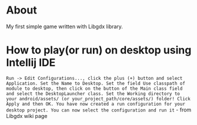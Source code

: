 # About 
My first simple game written with Libgdx library. 
# How to play(or run) on desktop using Intellij IDE
`Run -> Edit Configurations..., click the plus (+) button and select Application. Set the Name to Desktop. Set the field Use classpath of module to desktop, then click on the button of the Main class field and select the DesktopLauncher class. Set the Working directory to your android/assets/ (or your_project_path/core/assets/) folder! Click Apply and then OK. You have now created a run configuration for your desktop project. You can now select the configuration and run it` - from Libgdx wiki page

